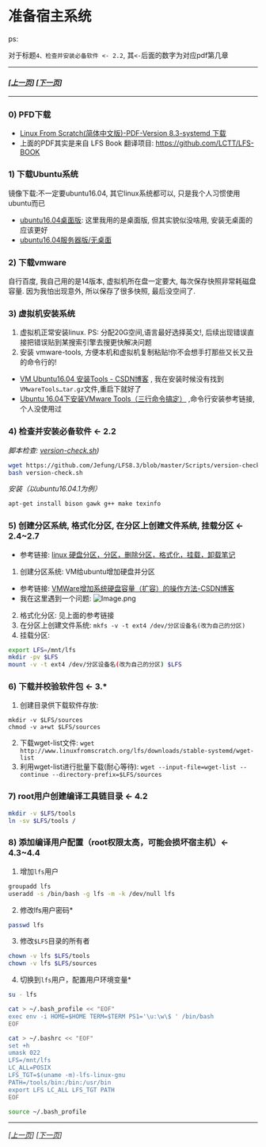 # 准备宿主系统

ps:

对于标题`4、检查并安装必备软件 <- 2.2`, 其`<-`后面的数字为对应pdf第几章

---------------------------------------------
#### *[[上一页](/README.md)] [[下一页](002-prepare-tmp-system.md)]*
-----------------------------------------------------------
### 0) PFD下载
* [Linux From Scratch(简体中文版)-PDF-Version 8.3-systemd 下载](https://lctt.github.io/LFS-BOOK/lfs-systemd/LFS-SYSD-BOOK.pdf)
* 上面的PDF其实是来自 LFS Book 翻译项目: https://github.com/LCTT/LFS-BOOK


### 1) 下载Ubuntu系统
镜像下载:不一定要ubuntu16.04, 其它linux系统都可以, 只是我个人习惯使用ubuntu而已
* [ubuntu16.04桌面版](http://mirrors.aliyun.com/ubuntu-releases/16.04/ubuntu-16.04.5-desktop-amd64.iso):
这里我用的是桌面版, 但其实貌似没啥用, 安装无桌面的应该更好
* [ubuntu16.04服务器版/无桌面](http://mirrors.aliyun.com/ubuntu-releases/16.04/ubuntu-16.04.5-server-amd64.iso)

### 2) 下载vmware
自行百度, 我自己用的是14版本, 虚拟机所在盘一定要大, 每次保存快照非常耗磁盘容量.
因为我怕出现意外, 所以保存了很多快照, 最后没空间了.

### 3) 虚拟机安装系统
1. 虚拟机正常安装linux. PS: 分配20G空间,语言最好选择英文!, 后续出现错误直接把错误贴到某搜索引擎去搜更快解决问题
2. 安装 vmware-tools, 方便本机和虚拟机复制粘贴!你不会想手打那些又长又丑的命令行的!
* [VM Ubuntu16.04 安装Tools - CSDN博客](https://blog.csdn.net/Zlase/article/details/79625265)
,  我在安装时候没有找到`VMwareTools…tar.gz`文件,重启下就好了
* [Ubuntu 16.04下安装VMware Tools（三行命令搞定）](https://blog.csdn.net/luckypython/article/details/77917898)
,命令行安装参考链接, 个人没使用过

### 4) 检查并安装必备软件 <- 2.2
*脚本检查: [version-check.sh](../Scripts/version-check.sh))*
```bash
wget https://github.com/Jefung/LFS8.3/blob/master/Scripts/version-check.sh
bash version-check.sh
```
*安装（以ubuntu16.04.1为例）*
```bash
apt-get install bison gawk g++ make texinfo
```

### 5) 创建分区系统, 格式化分区, 在分区上创建文件系统, 挂载分区 <- 2.4~2.7
* 参考链接: [linux 硬盘分区，分区，删除分区，格式化，挂载，卸载笔记](https://blog.csdn.net/openn/article/details/9856451)

1. 创建分区系统: VM给ubuntu增加硬盘并分区
* 参考链接: [VMWare增加系统硬盘容量（扩容）的操作方法-CSDN博客](https://blog.csdn.net/legend02uwn/article/details/81502608)
* 我在这里遇到一个问题:
![Image.png](http://images.jefung.cn/Image.png)
2. 格式化分区: 见上面的参考链接
3. 在分区上创建文件系统: `mkfs -v -t ext4 /dev/分区设备名(改为自己的分区)`
4. 挂载分区:
```bash
export LFS=/mnt/lfs 
mkdir -pv $LFS
mount -v -t ext4 /dev/分区设备名(改为自己的分区) $LFS
```

### 6) 下载并校验软件包 <- 3.*
1. 创建目录供下载软件存放:
```
mkdir -v $LFS/sources
chmod -v a+wt $LFS/sources
```
2. 下载wget-list文件: `wget http://www.linuxfromscratch.org/lfs/downloads/stable-systemd/wget-list`
3. 利用wget-list进行批量下载(耐心等待): `wget --input-file=wget-list --continue --directory-prefix=$LFS/sources`

### 7) root用户创建编译工具链目录 <- 4.2
```bash
mkdir -v $LFS/tools
ln -sv $LFS/tools /
```
### 8) 添加编译用户配置（root权限太高，可能会损坏宿主机）<- 4.3~4.4
1. 增加`lfs`用户
```bash
groupadd lfs
useradd -s /bin/bash -g lfs -m -k /dev/null lfs
```
2. 修改lfs用户密码*
```bash
passwd lfs
```
3. 修改`$LFS`目录的所有者
```bash
chown -v lfs $LFS/tools
chown -v lfs $LFS/sources
```
4. 切换到`lfs`用户，配置用户环境变量*
```bash
su - lfs

cat > ~/.bash_profile << "EOF"
exec env -i HOME=$HOME TERM=$TERM PS1='\u:\w\$ ' /bin/bash
EOF

cat > ~/.bashrc << "EOF"
set +h
umask 022
LFS=/mnt/lfs
LC_ALL=POSIX
LFS_TGT=$(uname -m)-lfs-linux-gnu
PATH=/tools/bin:/bin:/usr/bin
export LFS LC_ALL LFS_TGT PATH
EOF

source ~/.bash_profile
```
-----------------------------------------------------------
*[[上一页](/README.md)] [[下一页](002-prepare-tmp-system.md)]*
